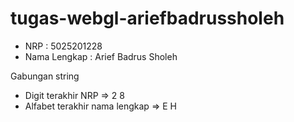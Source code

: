 # tugas-webgl-ariefbadrussholeh

- NRP : 5025201228
- Nama Lengkap : Arief Badrus Sholeh

Gabungan string

- Digit terakhir NRP => 2 8
- Alfabet terakhir nama lengkap => E H
